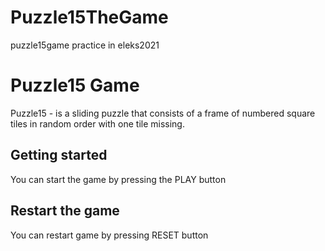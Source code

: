 # Puzzle15TheGame
puzzle15game practice in eleks2021
# Puzzle15 Game
Puzzle15 - is a sliding puzzle that consists of a frame of numbered square tiles in random order with one tile missing.

## Getting started

You can start the game by pressing the PLAY button

## Restart the game

You can restart game by pressing RESET button

```
